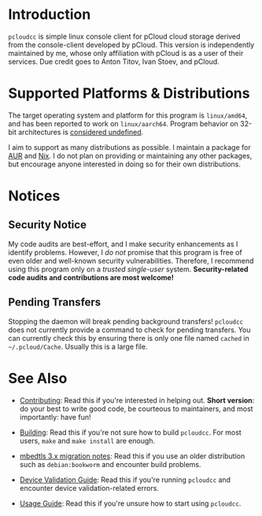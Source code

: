 # Introduction

`pcloudcc` is simple linux console client for pCloud cloud storage derived from the console-client developed by pCloud. This version is independently maintained by me, whose only affiliation with pCloud is as a user of their services. Due credit goes to Anton Titov, Ivan Stoev, and pCloud.

# Supported Platforms & Distributions

The target operating system and platform for this program is `linux/amd64`, and has been reported to work on `linux/aarch64`. Program behavior on 32-bit architectures is [considered undefined](https://github.com/lneely/pcloudcc-lneely/issues/85).

I aim to support as many distributions as possible. I maintain a package for [AUR](https://aur.archlinux.org/packages/pcloudcc-lneely) and [Nix](https://github.com/lneely/nixpkgs). I do not plan on providing or maintaining any other packages, but encourage anyone interested in doing so for their own distributions.

# Notices

## Security Notice

My code audits are best-effort, and I make security enhancements as I identify problems. However, I *do not* promise that this program is free of even older and well-known security vulnerabilities. Therefore, I recommend using this program only on a *trusted single-user* system. **Security-related code audits and contributions are most welcome!**

## Pending Transfers

Stopping the daemon will break pending background transfers!
`pcloudcc` does not currently provide a command to check for pending
transfers. You can currently check this by ensuring there is only one
file named `cached` in `~/.pcloud/Cache`. Usually this is a large
file.

# See Also

- [Contributing](./doc/CONTRIBUTING.md): Read this if you're interested in
  helping out. **Short version**: do your best to write good code, be
  courteous to maintainers, and most importantly: have fun!

- [Building](./doc/BUILD.md): Read this if you're not sure how to build
  `pcloudcc`. For most users, `make` and `make install` are enough.

- [mbedtls 3.x migration notes](./doc/MBEDTLS-3.x.md): Read this if you use an
  older distribution such as `debian:bookworm` and encounter build problems.

- [Device Validation Guide](./doc/DEVICE-VALIDATION.md): Read this if you're
  running `pcloudcc` and encounter device validation-related errors.

- [Usage Guide](./doc/USAGE.md): Read this if you're unsure how to start using
  `pcloudcc`.
